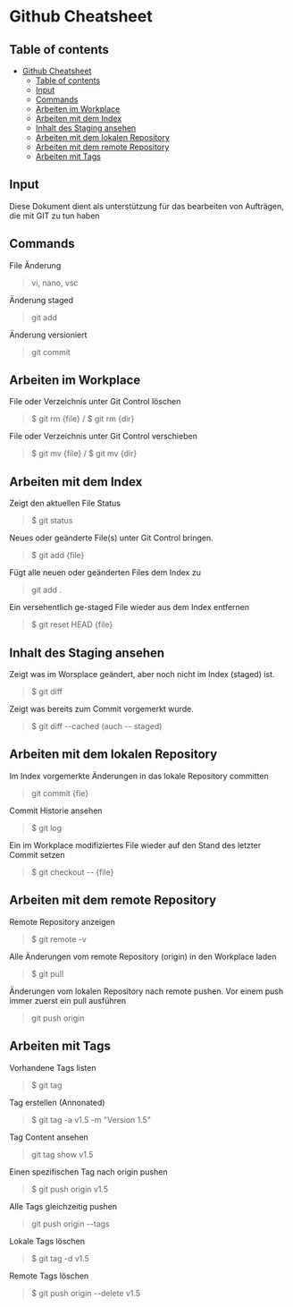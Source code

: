 # Github Cheatsheet

## Table of contents
- [Github Cheatsheet](#github-cheatsheet)
  - [Table of contents](#table-of-contents)
  - [Input](#input)
  - [Commands](#commands)
  - [Arbeiten im Workplace](#arbeiten-im-workplace)
  - [Arbeiten mit dem Index](#arbeiten-mit-dem-index)
  - [Inhalt des Staging ansehen](#inhalt-des-staging-ansehen)
  - [Arbeiten mit dem lokalen Repository](#arbeiten-mit-dem-lokalen-repository)
  - [Arbeiten mit dem remote Repository](#arbeiten-mit-dem-remote-repository)
  - [Arbeiten mit Tags](#arbeiten-mit-tags)


## Input
Diese Dokument dient als unterstützung für das bearbeiten von Aufträgen, die mit GIT zu tun haben


## Commands

File Änderung
>vi, nano, vsc  

Änderung staged
>git add 

Änderung versioniert
>git commit  


## Arbeiten im Workplace

File oder Verzeichnis unter Git Control löschen
> $ git rm {file} / $ git rm {dir}

File oder Verzeichnis unter Git Control verschieben
> $ git mv {file} / $ git mv {dir}


## Arbeiten mit dem Index

Zeigt den aktuellen File Status
> $ git status

Neues oder geänderte File(s) unter Git Control bringen.
> $ git add {file}

Fügt alle neuen oder geänderten Files dem Index zu
> git add . 

Ein versehentlich ge-staged File wieder aus dem Index entfernen
> $ git reset HEAD {file}


## Inhalt des Staging ansehen

Zeigt was im Worsplace geändert, aber noch nicht im Index (staged) ist.
> $ git diff

Zeigt was bereits zum Commit vorgemerkt wurde.
> $ git diff --cached  (auch -- staged)


## Arbeiten mit dem lokalen Repository

Im Index vorgemerkte Änderungen in das lokale Repository committen
> git commit {fie}

Commit Historie ansehen
> $ git log

Ein im Workplace modifiziertes File wieder auf den Stand des letzter Commit setzen
> $ git checkout -- {file}


## Arbeiten mit dem remote Repository
Remote Repository anzeigen
> $ git remote -v

Alle Änderungen vom remote Repository (origin) in den Workplace laden
> $ git pull

Änderungen vom lokalen Repository nach remote pushen. Vor einem push immer zuerst ein pull ausführen
> git push origin


## Arbeiten mit Tags
Vorhandene Tags listen
> $ git tag

Tag erstellen (Annonated)
> $ git tag -a v1.5 -m "Version 1.5"

Tag Content ansehen
> git tag show v1.5

Einen spezifischen Tag nach origin pushen
> $ git push origin v1.5

Alle Tags gleichzeitig pushen
> git push origin --tags

Lokale Tags löschen
> $ git tag -d v1.5

Remote Tags löschen
> $ git push origin --delete v1.5